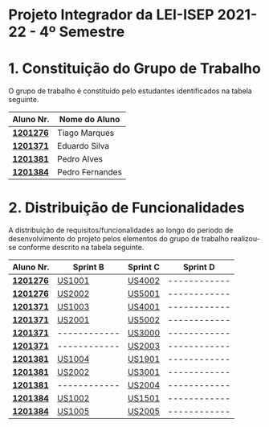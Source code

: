 # Projeto Integrador da LEI-ISEP 2021-22 - 4º Semestre

# 1. Constituição do Grupo de Trabalho

O grupo de trabalho é constituído pelo estudantes identificados na tabela seguinte.

| Aluno Nr.	                                   | Nome do Aluno			 |
|----------------------------------------------|------------------|
| **[1201276](/Projeto/Documentação/1201276)** | Tiago Marques    |
| **[1201371](/Projeto/Documentação/1201371)** | Eduardo Silva    |
| **[1201381](/Projeto/Documentação/1201381)** | Pedro Alves      |
| **[1201384](/Projeto/Documentação/1201384)** | Pedro Fernandes  |					           |


# 2. Distribuição de Funcionalidades ###

A distribuição de requisitos/funcionalidades ao longo do período de desenvolvimento do projeto pelos elementos do grupo de trabalho realizou-se conforme descrito na tabela seguinte.

| Aluno Nr.	                                   | Sprint B                | Sprint C     | Sprint D     |
|----------------------------------------------|-------------------------|--------------|--------------|
| [**1201276**](/Projeto/Documentação/1201276) | [US1001](/docs/USDemo1) | [US4002](/docs/USDemo1) | ------------ |
| [**1201276**](/Projeto/Documentação/1201276) | [US2002](/docs/USDemo1) | [US5001](/docs/USDemo1) | ------------ |
| [**1201371**](/Projeto/Documentação/1201371) | [US1003](/docs/USDemo1) | [US4001](/docs/USDemo1) | ------------ |
| [**1201371**](/Projeto/Documentação/1201371) | [US2001](/docs/USDemo1) | [US5002](/docs/USDemo1) | ------------ |
| [**1201371**](/Projeto/Documentação/1201371) | ------------ | [US3000](/docs/USDemo1) | ------------ |
| [**1201371**](/Projeto/Documentação/1201371) | ------------ | [US2003](/docs/USDemo1) | ------------ |
| [**1201381**](/Projeto/Documentação/1201381) | [US1004](/docs/USDemo1) | [US1901](/docs/USDemo1) | ------------ |
| [**1201381**](/Projeto/Documentação/1201381) | [US2002](/docs/USDemo1) | [US3001](/docs/USDemo1) | ------------ |
| [**1201381**](/Projeto/Documentação/1201381) | ------------ | [US2004](/docs/USDemo1) | ------------ |
| [**1201384**](/Projeto/Documentação/1201384) | [US1002](/docs/USDemo1) | [US1501](/docs/USDemo1) | ------------ |
| [**1201384**](/Projeto/Documentação/1201384) | [US1005](/docs/USDemo1) | [US2005](/docs/USDemo1) | ------------ |